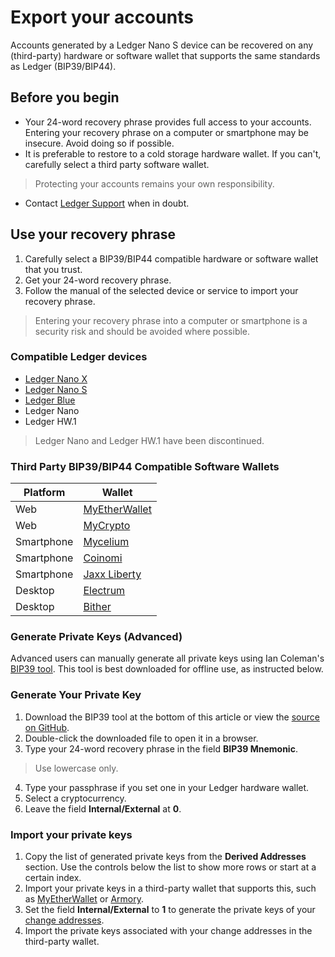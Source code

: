 # Export your accounts

Accounts generated by a Ledger Nano S device can be recovered on any (third-party) hardware or software wallet that supports the same standards as Ledger (BIP39/BIP44).

## Before you begin

-   Your 24-word recovery phrase provides full access to your accounts. Entering your recovery phrase on a computer or smartphone may be insecure. Avoid doing so if possible.
-   It is preferable to restore to a cold storage hardware wallet. If you can't, carefully select a third party software wallet.

>Protecting your accounts remains your own responsibility.

-   Contact [Ledger Support](https://support.ledgerwallet.com/hc/en-us/articles/%C2%A0https://support.ledgerwallet.com/hc/en-us/requests/new) when in doubt.

## Use your recovery phrase

1.  Carefully select a BIP39/BIP44 compatible hardware or software wallet that you trust.
2.  Get your 24-word recovery phrase.
3.  Follow the manual of the selected device or service to import your recovery phrase.

>Entering your recovery phrase into a computer or smartphone is a security risk and should be avoided where possible.

### Compatible Ledger devices

-   [Ledger Nano X](https://www.ledger.com/products/ledger-nano-x)
-   [Ledger Nano S](https://www.ledger.com/products/ledger-nano-s)
-   [Ledger Blue](https://www.ledger.com/products/ledger-blue)
-   Ledger Nano
-   Ledger HW.1

>Ledger Nano and Ledger HW.1 have been discontinued.

### Third Party BIP39/BIP44 Compatible Software Wallets

|Platform|Wallet|
|-|-|
|Web|[MyEtherWallet](https://support.ledger.com/hc/en-us/articles/115005200009-How-to-use-MyEtherWallet-with-Ledger)|
|Web|[MyCrypto](https://mycrypto.com/)|
|Smartphone|[Mycelium](https://play.google.com/store/apps/details?id=com.mycelium.wallet)|
|Smartphone|[Coinomi](https://coinomi.com/)|
|Smartphone|[Jaxx Liberty](https://jaxx.io/downloads.html)|
|Desktop|[Electrum](https://electrum.org/#home)|
|Desktop|[Bither](https://bither.net/)|

### Generate Private Keys (Advanced)

Advanced users can manually generate all private keys using Ian Coleman's  [BIP39 tool](https://iancoleman.io/bip39/). This tool is best downloaded for offline use, as instructed below.

### Generate Your Private Key

1.  Download the BIP39 tool at the bottom of this article or view the  [source on GitHub](https://github.com/iancoleman/bip39).
2.  Double-click the downloaded file to open it in a browser.
3.  Type your 24-word recovery phrase in the field **BIP39 Mnemonic**.

>Use lowercase only.

4.  Type your passphrase if you set one in your Ledger hardware wallet.
5.  Select a cryptocurrency.
6.  Leave the field **Internal/External** at **0**.

### Import your private keys

1.  Copy the list of generated private keys from the **Derived Addresses** section. Use the controls below the list to show more rows or start at a certain index.
2.  Import your private keys in a third-party wallet that supports this, such as [MyEtherWallet](https://myetherwallet.com/) or [Armory](https://www.bitcoinarmory.com/).
3.  Set the field **Internal/External** to **1** to generate the private keys of your [change addresses](https://en.bitcoin.it/wiki/Change).
4.  Import the private keys associated with your change addresses in the third-party wallet.
